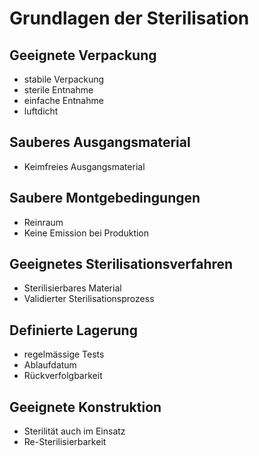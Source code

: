 Grundlagen der Sterilisation
============================

Geeignete Verpackung
--------------------
- stabile Verpackung
- sterile Entnahme
- einfache Entnahme
- luftdicht

Sauberes Ausgangsmaterial
-------------------------
- Keimfreies Ausgangsmaterial

Saubere Montgebedingungen
-------------------------
- Reinraum
- Keine Emission bei Produktion

Geeignetes Sterilisationsverfahren
----------------------------------
- Sterilisierbares Material
- Validierter Sterilisationsprozess

Definierte Lagerung
-------------------
- regelmässige Tests
- Ablaufdatum
- Rückverfolgbarkeit

Geeignete Konstruktion
----------------------
- Sterilität auch im Einsatz
- Re-Sterilisierbarkeit

